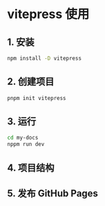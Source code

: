 # vitepress 使用
## 1. 安装
```bash
npm install -D vitepress
```

## 2. 创建项目
```bash
pnpm init vitepress
```

## 3. 运行
```bash
cd my-docs
nppm run dev
```

## 4. 项目结构


## 5. 发布 GitHub Pages
